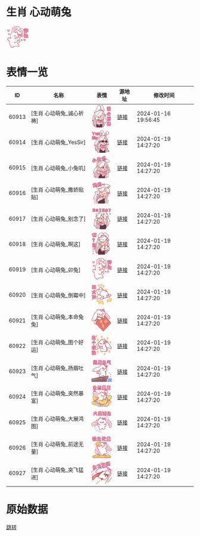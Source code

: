 # 生肖 心动萌兔

<img src="./cover.png" height="60" alt="cover" />

# 表情一览

|ID|名称|表情|源地址|修改时间|
|----|----|----|----|----|
|60913|[生肖 心动萌兔_诚心祈祷]|<img src="./pic/060913_%5B生肖 心动萌兔_诚心祈祷%5D.png" height="60" alt="诚心祈祷"/>|[链接](https://i0.hdslb.com/bfs/garb/52cf395581093a0c18cda105f04ec98a902f3359.png)|2024-01-16 19:56:45|
|60914|[生肖 心动萌兔_YesSir]|<img src="./pic/060914_%5B生肖 心动萌兔_YesSir%5D.png" height="60" alt="YesSir"/>|[链接](https://i0.hdslb.com/bfs/garb/27ca0b4246604740e0001c01526a6e473bf45915.png)|2024-01-19 14:27:20|
|60915|[生肖 心动萌兔_小兔叽]|<img src="./pic/060915_%5B生肖 心动萌兔_小兔叽%5D.png" height="60" alt="小兔叽"/>|[链接](https://i0.hdslb.com/bfs/garb/4db86f95910c1ec64e8b339965fd9e48b74b66aa.png)|2024-01-19 14:27:20|
|60916|[生肖 心动萌兔_撒娇贴贴]|<img src="./pic/060916_%5B生肖 心动萌兔_撒娇贴贴%5D.png" height="60" alt="撒娇贴贴"/>|[链接](https://i0.hdslb.com/bfs/garb/5b6f3ada78c5329638baa187140ea02d7e5a7f26.png)|2024-01-19 14:27:20|
|60917|[生肖 心动萌兔_别念了]|<img src="./pic/060917_%5B生肖 心动萌兔_别念了%5D.png" height="60" alt="别念了"/>|[链接](https://i0.hdslb.com/bfs/garb/a82748827b68b8c2abff71f33892c0b96f0c17a2.png)|2024-01-19 14:27:20|
|60918|[生肖 心动萌兔_啊这]|<img src="./pic/060918_%5B生肖 心动萌兔_啊这%5D.png" height="60" alt="啊这"/>|[链接](https://i0.hdslb.com/bfs/garb/e2784cd790fc77ebe801fc5fa240904c0af84393.png)|2024-01-19 14:27:20|
|60919|[生肖 心动萌兔_卯兔]|<img src="./pic/060919_%5B生肖 心动萌兔_卯兔%5D.png" height="60" alt="卯兔"/>|[链接](https://i0.hdslb.com/bfs/garb/321e127d98503ac54efde398ea098143b4e903ac.png)|2024-01-19 14:27:20|
|60920|[生肖 心动萌兔_倒霉中]|<img src="./pic/060920_%5B生肖 心动萌兔_倒霉中%5D.png" height="60" alt="倒霉中"/>|[链接](https://i0.hdslb.com/bfs/garb/37606c6fdade4f186e9d18a633f261aaeb29ce95.png)|2024-01-19 14:27:20|
|60921|[生肖 心动萌兔_本命兔兔]|<img src="./pic/060921_%5B生肖 心动萌兔_本命兔兔%5D.png" height="60" alt="本命兔兔"/>|[链接](https://i0.hdslb.com/bfs/garb/8d8d6ea8027b3edd56ee3a268dca66c2743c491a.png)|2024-01-19 14:27:20|
|60922|[生肖 心动萌兔_图个好运]|<img src="./pic/060922_%5B生肖 心动萌兔_图个好运%5D.png" height="60" alt="图个好运"/>|[链接](https://i0.hdslb.com/bfs/garb/2b585a1924982e3418c58ccb1158d53743eb81dd.png)|2024-01-19 14:27:20|
|60923|[生肖 心动萌兔_扬眉吐气]|<img src="./pic/060923_%5B生肖 心动萌兔_扬眉吐气%5D.png" height="60" alt="扬眉吐气"/>|[链接](https://i0.hdslb.com/bfs/garb/5294a30d292226687e80dc00c366f9c82045c89e.png)|2024-01-19 14:27:20|
|60924|[生肖 心动萌兔_突然暴富]|<img src="./pic/060924_%5B生肖 心动萌兔_突然暴富%5D.png" height="60" alt="突然暴富"/>|[链接](https://i0.hdslb.com/bfs/garb/b6709b75a5793aaadf11887c8acac122915803e3.png)|2024-01-19 14:27:20|
|60925|[生肖 心动萌兔_大展鸿图]|<img src="./pic/060925_%5B生肖 心动萌兔_大展鸿图%5D.png" height="60" alt="大展鸿图"/>|[链接](https://i0.hdslb.com/bfs/garb/993f551eb4adc2f5491da2eaa9c0f6b342710018.png)|2024-01-19 14:27:20|
|60926|[生肖 心动萌兔_前途无量]|<img src="./pic/060926_%5B生肖 心动萌兔_前途无量%5D.png" height="60" alt="前途无量"/>|[链接](https://i0.hdslb.com/bfs/garb/473a4a5e59b9ba5f5e9e544c867bd4304966730e.png)|2024-01-19 14:27:20|
|60927|[生肖 心动萌兔_突飞猛进]|<img src="./pic/060927_%5B生肖 心动萌兔_突飞猛进%5D.png" height="60" alt="突飞猛进"/>|[链接](https://i0.hdslb.com/bfs/garb/6169b1a7870264685ac0b406df235b70c7657452.png)|2024-01-19 14:27:20|

# 原始数据

[跳转](./raw.json)

